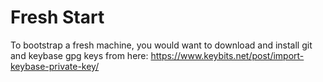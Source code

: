 # Fresh Start
To bootstrap a fresh machine, you would want to download and install git and keybase gpg keys
from here:
https://www.keybits.net/post/import-keybase-private-key/

